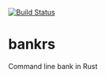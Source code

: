 [![Build Status](https://travis-ci.org/sverrejb/bankrs.svg?branch=master)](https://travis-ci.org/sverrejb/bankrs)

# bankrs
Command line bank in Rust
